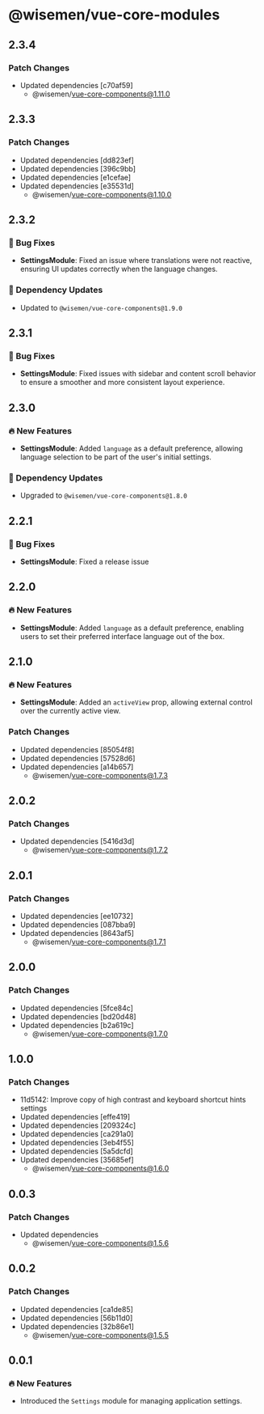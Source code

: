 # @wisemen/vue-core-modules

## 2.3.4

### Patch Changes

- Updated dependencies [c70af59]
  - @wisemen/vue-core-components@1.11.0

## 2.3.3

### Patch Changes

- Updated dependencies [dd823ef]
- Updated dependencies [396c9bb]
- Updated dependencies [e1cefae]
- Updated dependencies [e35531d]
  - @wisemen/vue-core-components@1.10.0

## 2.3.2

### 🐞 Bug Fixes

- **SettingsModule**: Fixed an issue where translations were not reactive, ensuring UI updates correctly when the language changes.

### 🔗 Dependency Updates

- Updated to `@wisemen/vue-core-components@1.9.0`

## 2.3.1

### 🐞 Bug Fixes

- **SettingsModule**: Fixed issues with sidebar and content scroll behavior to ensure a smoother and more consistent layout experience.

## 2.3.0

### 🔥 New Features

- **SettingsModule**: Added `language` as a default preference, allowing language selection to be part of the user's initial settings.

### 🔗 Dependency Updates

- Upgraded to `@wisemen/vue-core-components@1.8.0`

## 2.2.1

### 🐞 Bug Fixes

- **SettingsModule**: Fixed a release issue

## 2.2.0

### 🔥 New Features

- **SettingsModule**: Added `language` as a default preference, enabling users to set their preferred interface language out of the box.

## 2.1.0

### 🔥 New Features

- **SettingsModule**: Added an `activeView` prop, allowing external control over the currently active view.

### Patch Changes

- Updated dependencies [85054f8]
- Updated dependencies [57528d6]
- Updated dependencies [a14b657]
  - @wisemen/vue-core-components@1.7.3

## 2.0.2

### Patch Changes

- Updated dependencies [5416d3d]
  - @wisemen/vue-core-components@1.7.2

## 2.0.1

### Patch Changes

- Updated dependencies [ee10732]
- Updated dependencies [087bba9]
- Updated dependencies [8643af5]
  - @wisemen/vue-core-components@1.7.1

## 2.0.0

### Patch Changes

- Updated dependencies [5fce84c]
- Updated dependencies [bd20d48]
- Updated dependencies [b2a619c]
  - @wisemen/vue-core-components@1.7.0

## 1.0.0

### Patch Changes

- 11d5142: Improve copy of high contrast and keyboard shortcut hints settings
- Updated dependencies [effe419]
- Updated dependencies [209324c]
- Updated dependencies [ca291a0]
- Updated dependencies [3eb4f55]
- Updated dependencies [5a5dcfd]
- Updated dependencies [35685ef]
  - @wisemen/vue-core-components@1.6.0

## 0.0.3

### Patch Changes

- Updated dependencies
  - @wisemen/vue-core-components@1.5.6

## 0.0.2

### Patch Changes

- Updated dependencies [ca1de85]
- Updated dependencies [56b11d0]
- Updated dependencies [32b86e1]
  - @wisemen/vue-core-components@1.5.5

## 0.0.1

### 🔥 New Features

- Introduced the `Settings` module for managing application settings.
